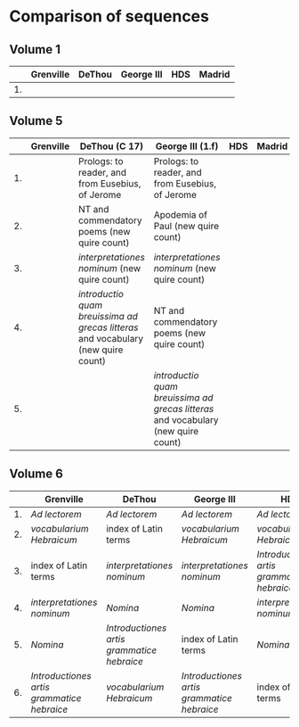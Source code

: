 # Comparison of sequences


## Volume 1

|  | Grenville | DeThou | George III | HDS | Madrid |
| --- | --- | --- | --- | --- | --- | 
| 1. | | | | | 


## Volume 5


|  | Grenville | DeThou (C 17) | George III (1.f) | HDS | Madrid |
| --- | --- | --- | --- | --- | --- | 
| 1. | | Prologs: to reader, and from Eusebius,  of Jerome | Prologs: to reader, and from Eusebius,  of Jerome | | 
| 2. |  | NT and commendatory poems (new quire count) | Apodemia of Paul (new quire count)| | 
| 3. | | *interpretationes  nominum* (new quire count) | *interpretationes  nominum* (new quire count) | | 
| 4. |  | *introductio quam breuissima ad grecas litteras* and vocabulary (new quire count) |  NT and commendatory poems (new quire count) | 
| 5. | | | *introductio quam breuissima ad grecas litteras* and vocabulary (new quire count) | | 



## Volume 6

|  | Grenville | DeThou | George III | HDS | Madrid | Arundel | Huntington |
| --- | --- | --- | --- | --- | --- | --- | --- | 
| 1. | *Ad lectorem* | *Ad lectorem* |  *Ad lectorem* | *Ad lectorem* |  | *Ad lectorem* | *Ad lectorem*  |
| 2. | *vocabularium Hebraicum* | index of Latin terms| *vocabularium Hebraicum* | *vocabularium Hebraicum*  |  |  *interpretationes  nominum* | *vocabularium Hebraicum* |
| 3. | index of Latin terms | *interpretationes  nominum* | *interpretationes  nominum* | *Introductiones artis grammatice hebraice*|  | *Nomina* |  *Introductiones artis grammatice hebraice*
| 4. | *interpretationes  nominum* | *Nomina*  | *Nomina*  | *interpretationes  nominum* |  |  index of Latin terms | index of Latin terms 
| 5. | *Nomina* |  *Introductiones artis grammatice hebraice* | index of Latin terms| *Nomina* |  |  *Introductiones artis grammatice hebraice* | *interpretationes  nominum*
| 6. | *Introductiones artis grammatice hebraice* | *vocabularium Hebraicum*| *Introductiones artis grammatice hebraice*  | index of Latin terms |  | *vocabularium Hebraicum* | *Nomina* 